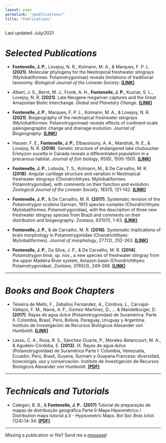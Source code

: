 ```yaml
---
layout: page
permalink: "/publications/"
title: "Publications"
---
```


Last updated: July/2021

# _Selected Publications_

* **Fontenelle, J. P.**, Lovejoy, N. R., Kolmann, M. A., & Marques, F. P. L. **(2021)**. Molecular phylogeny for the Neotropical freshwater stingrays (Myliobatiformes: Potamotrygoninae) reveals limitations of traditional taxonomy. _Biological Journal of the Linnean Society_. [**(LINK)**](https://academic.oup.com/biolinnean/advance-article-abstract/doi/10.1093/biolinnean/blab090/6329148)

* Albert, J. S., Bernt, M. J., Fronk, A. H., **Fontenelle, J. P.**, Kuznar, S. L., Lovejoy, N. R. **(2021)**. Late Neogene megariver captures and the Great Amazonian Biotic Interchange. _Global and Planetary Change_. [**(LINK)**](https://www.sciencedirect.com/science/article/abs/pii/S0921818121001399)

* **Fontenelle, J. P.**, Marques, F. P. L., Kolmann, M. A., & Lovejoy, N. R. **(2021)**. Biogeography of the neotropical freshwater stingrays (Myliobatiformes: Potamotrygoninae) reveals effects of continent‐scale paleogeographic change and drainage evolution. _Journal of Biogeography_. [**(LINK)**](https://onlinelibrary.wiley.com/doi/abs/10.1111/jbi.14086)

* Hauser, F. E., **Fontenelle, J. P.**, Elbassiouny, A. A., Mandrak, N. E., & Lovejoy, N. R. **(2019)**. Genetic structure of endangered lake chubsucker Erimyzon sucetta in Canada reveals a differentiated population in a precarious habitat. _Journal of fish biology_, 95(6), 1500-1505. [**(LINK)**](https://onlinelibrary.wiley.com/doi/full/10.1111/jfb.14155?casa_token=GX_xHBU1b3kAAAAA%3AmnleG-ZLn9cB2pfJg5CLX20ghglS8yUFxKjirMBGjkc_g7QAY4w2BXwzHyBHWYsSJyy_qRMgg0yC)

* **Fontenelle, J. P.**, Loboda, T. S., Kolmann, M., & De Carvalho, M. R. **(2018)**. Angular cartilage structure and variation in Neotropical freshwater stingrays (Chondrichthyes: Myliobatiformes: Potamotrygonidae), with comments on their function and evolution. _Zoological Journal of the Linnean Society_, 183(1), 121-142. [**(LINK)**](https://academic.oup.com/zoolinnean/article/183/1/121/4563776?login=true)

* **Fontenelle, J. P.**, & De Carvalho, M. R. **(2017)**. Systematic revision of the _Potamotrygon scobina_ Garman, 1913 species-complex (Chondrichthyes: Myliobatiformes: Potamotrygonidae), with the description of three new freshwater stingray species from Brazil and comments on their distribution and biogeography. _Zootaxa_, 4310(1), 1-63. [**(LINK)**](https://www.mapress.com/j/zt/article/view/zootaxa.4310.1.1)

* **Fontenelle, J. P.**, & de Carvalho, M. R. **(2016)**. Systematic implications of brain morphology in Potamotrygonidae (Chondrichthyes: Myliobatiformes). _Journal of morphology_, 277(2), 252-263. [**(LINK)**](https://onlinelibrary.wiley.com/doi/full/10.1002/jmor.20493?casa_token=uVGwW6UDdNAAAAAA%3A4ioYlX14v5dC9E6jyXXB_3cZ1QKm6PwmjGvlBR-ATaEyQb6QoloKw2uVFbZNuRyV1TvM1ALJjh5E)

* **Fontenelle, J. P.**, Da Silva, J. P., & De Carvalho, M. R. **(2014)**. _Potamotrygon limai_, sp. nov., a new species of freshwater stingray from the upper Madeira River system, Amazon basin (Chondrichthyes: Potamotrygonidae). _Zootaxa_, 3765(3), 249-268. [**(LINK)**](https://www.biotaxa.org/Zootaxa/article/view/zootaxa.3765.3.2)

------------------------------


# _Books and Book Chapters_

* Teixeira de Mello, F., Zeballos Fernández, A., Córdova, L., Carvajal-Vallejos, F. M., Navia, A. F., Gómez-Martínez, D., ... & Mandelburger, D. **(2017)**. Rayas de agua dulce (Potamotrygonidae) de Suramérica. Parte II. Colombia, Brasil, Perú, Bolivia, Paraguay, Uruguay y Argentina. Instituto de Investigación de Recursos Biológicos Alexander von Humboldt. [**(LINK)**](http://repository.humboldt.org.co/handle/20.500.11761/9762)

* Lasso, C. A., Rosa, R. S., Sánchez-Duarte, P., Morales-Betancourt, M. A., & Agudelo-Córdoba, E. **(2013)**. IX. Rayas de agua dulce (Potamotrygonidae) de Suramérica Parte I: Colombia, Venezuela, Ecuador, Perú, Brasil, Guyana, Surinam y Guayana Francesa: diversidad, bioecología, uso y conservación. Instituto de Investigación de Recursos Biológicos Alexander von Humboldt. [**(PDF)**](http://repository.humboldt.org.co/bitstream/handle/20.500.11761/31449/256.pdf?sequence=1)

-----------------------------

# _Technicals and Tutorials_

* Calegari, B. B., & **Fontenelle, J. P.**. **(2017)** Tutorial de preparação de mapas de distribuição geográfica Parte II-Mapa Hipsométrico / Distribution maps tutorial p.II - Hypsometric Maps. _Bol Soc Bras Ictiol._ (124):14-34. [**(PDF)**](https://www.researchgate.net/publication/323294779_Tutorial_de_preparacao_de_mapas_de_distribuicao_geografica_Parte_II-Mapa_Hipsometrico_Distribution_maps_tutorial_pII_-_Hypsometric_Maps)

----------------------------

Missing a publication or file? Send me a [message](/about.md)!


